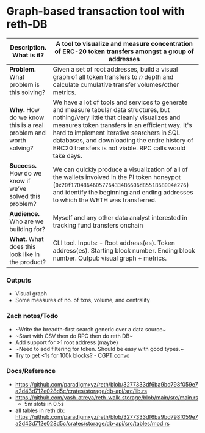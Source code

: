 # Graph-based transaction tool with reth-DB

| **Description.** What is it? | A tool to visualize and measure concentration of ERC-20 token transfers amongst a group of addresses |
| --- | --- |
| **Problem.** What problem is this solving? | Given a set of root addresses, build a visual graph of all token transfers to *n* depth and calculate cumulative transfer volumes/other metrics. |
| **Why.** How do we know this is a real problem and worth solving? | We have a lot of tools and services to generate and measure tabular data structures, but nothing/very little that cleanly visualizes and measures token transfers in an efficient way. It's hard to implement iterative searchers in SQL databases, and downloading the entire history of ERC20 transfers is not viable. RPC calls would take days. |
| **Success.** How do we know if we’ve solved this problem? | We can quickly produce a visualization of all of the wallets involved in the PI token honeypot (`0x20f17D48646D57764334B6606d85518680D4e276`) and identify the beginning and ending addresses to which the WETH was transferred. |
| **Audience.** Who are we building for? | Myself and any other data analyst interested in tracking fund transfers onchain |
| **What.** What does this look like in the product? | CLI tool. Inputs: - Root address(es). Token address(es). Starting block number. Ending block number. Output: visual graph + metrics. |

### Outputs
- Visual graph
- Some measures of no. of txns, volume, and centrality

### Zach notes/Todo
- ~Write the breadth-first search generic over a data source~
- ~Start with CSV then do RPC then do reth DB~
- Add support for >1 root address (maybe)
- ~Need to add filtering for token. Should be easy with good types.~
- Try to get <1s for 100k blocks? - [CGPT convo](https://chatgpt.com/share/e/6872c2bc-5358-8013-8a99-291ad6cfa795)

### Docs/Reference
- https://github.com/paradigmxyz/reth/blob/3277333df6ba9bd798f059e7a2d43d712e028d5c/crates/storage/db-api/src/lib.rs
- https://github.com/yash-atreya/reth-walk-storage/blob/main/src/main.rs
  - 5m slots in 0.5s
- all tables in reth db: https://github.com/paradigmxyz/reth/blob/3277333df6ba9bd798f059e7a2d43d712e028d5c/crates/storage/db-api/src/tables/mod.rs